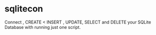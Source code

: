 # sqlitecon
Connect , CREATE &lt; INSERT , UPDATE, SELECT and DELETE your SQLite Database with  running just one script.
